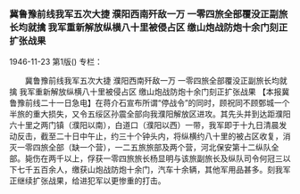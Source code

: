 ### 冀鲁豫前线我军五次大捷  濮阳西南歼敌一万  一零四旅全部覆没正副旅长均就擒  我军重新解放纵横八十里被侵占区  缴山炮战防炮十余门刻正扩张战果

1946-11-23
第1版()
专栏：

　　冀鲁豫前线我军五次大捷
    濮阳西南歼敌一万
    一零四旅全部覆没正副旅长均就擒
    我军重新解放纵横八十里被侵占区
    缴山炮战防炮十余门刻正扩张战果
    【本报冀鲁豫前线二十一日急电】在蒋介石宣布所谓“停战令”的同时，顾祝同不顾鄄城一个半旅的重大损失，又令五绥区孙震全部向我濮阳解放区进攻。其先头并到达距濮阳六十里之两门镇（濮阳以南），白道口（濮阳以西）一带，我军即于十九日清晨发动反击，截至二十日中午止，约三十个钟头内，将纵横约八十里的被占区收复，消灭一零四旅全部（缺一个营），一二五旅旅部及两个营，河北保安第十二纵队全部。毙伤在两千以上，俘获一零四旅旅长杨显明与该旅副旅长及纵队司令何冠三以下七千五百余人，缴获山炮战防炮十余门，汽车十余辆，其他军用品甚多。刻我军正继续扩张战果，给进犯军以更惨重的打击。
